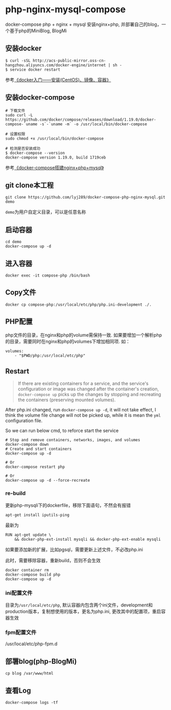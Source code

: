 # php-nginx-mysql-compose
docker-compose php + nginx + mysql
安装nginx+php, 并部署自己的blog，一个基于php的MiniBlog, BlogMi

## 安装docker

```
$ curl -sSL http://acs-public-mirror.oss-cn-hangzhou.aliyuncs.com/docker-engine/internet | sh -
$ service docker restart
```

参考[《docker入门——安装(CentOS)、镜像、容器》](https://www.jianshu.com/p/edba6551d256)

## 安装docker-compose

```
# 下载文件
sudo curl -L https://github.com/docker/compose/releases/download/1.19.0/docker-compose-`uname -s`-`uname -m` -o /usr/local/bin/docker-compose

# 设置权限
sudo chmod +x /usr/local/bin/docker-compose

# 检测是否安装成功
$ docker-compose --version
docker-compose version 1.19.0, build 1719ceb
```

参考[《docker-compose搭建nginx+php+mysql》](https://www.jianshu.com/p/0561d3cfccda)

## git clone本工程

```
git clone https://github.com/lyj289/docker-compose-php-nginx-mysql.git demo
```
`demo`为用户自定义目录，可以是任意名称

## 启动容器

```
cd demo
docker-compose up -d
```
## 进入容器

```
docker exec -it compose-php /bin/bash
```

## Copy文件

```
docker cp compose-php:/usr/local/etc/php/php.ini-development ./.
```

## PHP配置
php文件的目录，在nginx和php的volume需保持一致.
如果要增加一个解析php的目录，需要同时在nginx和php的volumes下增加相同项.
如：
```
volumes:
    - "$PWD/php:/usr/local/etc/php"
```
## Restart

> If there are existing containers for a service, and the service's configuration
> or image was changed after the container's creation, `docker-compose up` picks
> up the changes by stopping and recreating the containers (preserving mounted
> volumes).

After php.ini changed, run `docker-compose up -d`, it will not take effect,
I think the volume file change will not be picked up, while it is mean the `yml` configuration file.

So we can run below cmd, to reforce start the service

```
# Stop and remove containers, networks, images, and volumes
docker-compose down
# Create and start containers
docker-compose up -d

# Or
docker-compose restart php

# Or
docker-compose up -d --force-recreate

```

### re-build

更新php-mysqli下的dockerfile，移除下面语句，不然会有报错
```
apt-get install iputils-ping
```
最新为
```
RUN apt-get update \
	&& docker-php-ext-install mysqli && docker-php-ext-enable mysqli
```

如果要添加新的扩展，比如pgsql，需要更新上述文件，不必改php.ini

此时，需要移除容器，重新build，否则不会生效
```
docker container rm
docker-compose build php
docker-compose up -d
```

### ini配置文件
目录为`/usr/local/etc/php`, 默认容器内包含两个ini文件，development和production版本，复制想使用的版本，更名为php.ini, 更改其中的配置项，重启容器生效

### fpm配置文件
/usr/local/etc/php-fpm.d

## 部署blog(php-BlogMi)
```
cp blog /var/www/html
```

## 查看Log
```
docker-compose logs -tf
```
